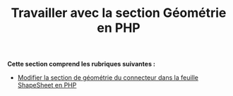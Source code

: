 ﻿---
title: Travailler avec la section Géométrie en PHP
type: docs
weight: 40
url: /fr/java/working-with-geometry-section-in-php/
---
**Cette section comprend les rubriques suivantes :**

- [Modifier la section de géométrie du connecteur dans la feuille ShapeSheet en PHP](/diagram/fr/java/edit-connector-geometry-section-in-the-shapesheet-in-php/)
